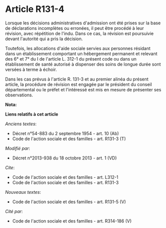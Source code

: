 # Article R131-4

Lorsque les décisions administratives d'admission ont été prises sur la base de déclarations incomplètes ou erronées, il peut
être procédé à leur révision, avec répétition de l'indu. Dans ce cas, la révision est poursuivie devant l'autorité qui a pris
la décision. 

Toutefois, les allocations d'aide sociale servies aux personnes résidant dans un établissement comportant un hébergement
permanent et relevant des 6° et 7° du I de l'article L. 312-1 du présent code ou dans un établissement de santé autorisé à
dispenser des soins de longue durée sont versées à terme à échoir. 

Dans les cas prévus à l'article R. 131-3 et au premier alinéa du présent article, la procédure de révision est engagée par le
président du conseil départemental ou le préfet et l'intéressé est mis en mesure de présenter ses observations.

**Nota:**



**Liens relatifs à cet article**

_Anciens textes_:

  - Décret n°54-883 du 2 septembre 1954 - art. 10 (Ab)
  - Code de l'action sociale et des familles - art. R131-3 (T)

_Modifié par_:

  - Décret n°2013-938 du 18 octobre 2013 - art. 1 (VD)

_Cite_:

  - Code de l'action sociale et des familles - art. L312-1
  - Code de l'action sociale et des familles - art. R131-3

_Nouveaux textes_:

  - Code de l'action sociale et des familles - art. R131-5 (V)

_Cité par_:

  - Code de l'action sociale et des familles - art. R314-186 (V)

